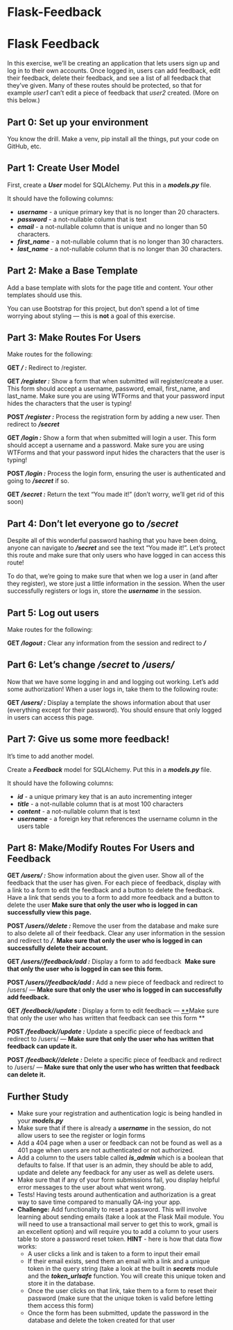 # Flask-Feedback

# **Flask Feedback**

In this exercise, we’ll be creating an application that lets users sign up and log in to their own accounts. Once logged in, users can add feedback, edit their feedback, delete their feedback, and see a list of all feedback that they’ve given. Many of these routes should be protected, so that for example *user1* can’t edit a piece of feedback that *user2* created. (More on this below.)

## **Part 0: Set up your environment**

You know the drill. Make a venv, pip install all the things, put your code on GitHub, etc.

## **Part 1: Create User Model**

First, create a ***User*** model for SQLAlchemy. Put this in a ***models.py*** file.

It should have the following columns:

- ***username*** - a unique primary key that is no longer than 20 characters.
- ***password*** - a not-nullable column that is text
- ***email*** - a not-nullable column that is unique and no longer than 50 characters.
- ***first_name*** - a not-nullable column that is no longer than 30 characters.
- ***last_name*** - a not-nullable column that is no longer than 30 characters.

## **Part 2: Make a Base Template**

Add a base template with slots for the page title and content. Your other templates should use this.

You can use Bootstrap for this project, but don’t spend a lot of time worrying about styling — this is **not** a goal of this exercise.

## **Part 3: Make Routes For Users**

Make routes for the following:

**GET */ :*** Redirect to /register.

**GET */register :*** Show a form that when submitted will register/create a user. This form should accept a username, password, email, first_name, and last_name. Make sure you are using WTForms and that your password input hides the characters that the user is typing!

**POST */register :*** Process the registration form by adding a new user. Then redirect to ***/secret***

**GET */login :*** Show a form that when submitted will login a user. This form should accept a username and a password. Make sure you are using WTForms and that your password input hides the characters that the user is typing!

**POST */login :*** Process the login form, ensuring the user is authenticated and going to ***/secret*** if so.

**GET */secret :*** Return the text “You made it!” (don’t worry, we’ll get rid of this soon)

## **Part 4: Don’t let everyone go to */secret***

Despite all of this wonderful password hashing that you have been doing, anyone can navigate to ***/secret*** and see the text “You made it!”. Let’s protect this route and make sure that only users who have logged in can access this route!

To do that, we’re going to make sure that when we log a user in (and after they register), we store just a little information in the session. When the user successfully registers or logs in, store the ***username*** in the session.

## **Part 5: Log out users**

Make routes for the following:

**GET */logout :*** Clear any information from the session and redirect to ***/***

## **Part 6: Let’s change */secret* to */users/<username>***

Now that we have some logging in and and logging out working. Let’s add some authorization! When a user logs in, take them to the following route:

**GET */users/<username> :*** Display a template the shows information about that user (everything except for their password). You should ensure that only logged in users can access this page.

## **Part 7: Give us some more feedback!**

It’s time to add another model.

Create a ***Feedback*** model for SQLAlchemy. Put this in a ***models.py*** file.

It should have the following columns:

- ***id*** - a unique primary key that is an auto incrementing integer
- ***title*** - a not-nullable column that is at most 100 characters
- ***content*** - a not-nullable column that is text
- ***username*** - a foreign key that references the username column in the users table

## **Part 8: Make/Modify Routes For Users and Feedback**

**GET */users/<username> :*** Show information about the given user. Show all of the feedback that the user has given. For each piece of feedback, display with a link to a form to edit the feedback and a button to delete the feedback. Have a link that sends you to a form to add more feedback and a button to delete the user **Make sure that only the user who is logged in can successfully view this page.**

**POST */users/<username>/delete :*** Remove the user from the database and make sure to also delete all of their feedback. Clear any user information in the session and redirect to ***/***. **Make sure that only the user who is logged in can successfully delete their account.**

**GET */users/<username>/feedback/add :*** Display a form to add feedback  **Make sure that only the user who is logged in can see this form.**

**POST */users/<username>/feedback/add :*** Add a new piece of feedback and redirect to /users/<username> — **Make sure that only the user who is logged in can successfully add feedback.**

**GET */feedback/<feedback-id>/update :*** Display a form to edit feedback — [**](https://curric.springboard.com/software-engineering-career-track/default/exercises/flask-feedback/index.html#id1)Make sure that only the user who has written that feedback can see this form **

**POST */feedback/<feedback-id>/update :*** Update a specific piece of feedback and redirect to /users/<username> — **Make sure that only the user who has written that feedback can update it.**

**POST */feedback/<feedback-id>/delete :*** Delete a specific piece of feedback and redirect to /users/<username> — **Make sure that only the user who has written that feedback can delete it.**

## **Further Study**

- Make sure your registration and authentication logic is being handled in your ***models.py***
- Make sure that if there is already a ***username*** in the session, do not allow users to see the register or login forms
- Add a 404 page when a user or feedback can not be found as well as a 401 page when users are not authenticated or not authorized.
- Add a column to the users table called ***is_admin*** which is a boolean that defaults to false. If that user is an admin, they should be able to add, update and delete any feedback for any user as well as delete users.
- Make sure that if any of your form submissions fail, you display helpful error messages to the user about what went wrong.
- Tests! Having tests around authentication and authorization is a great way to save time compared to manually QA-ing your app.
- **Challenge:** Add functionality to reset a password. This will involve learning about sending emails (take a look at the Flask Mail module. You will need to use a transactional mail server to get this to work, gmail is an excellent option) and will require you to add a column to your users table to store a password reset token. **HINT** - here is how that data flow works:
    - A user clicks a link and is taken to a form to input their email
    - If their email exists, send them an email with a link and a unique token in the query string (take a look at the built in ***secrets*** module and the ***token_urlsafe*** function. You will create this unique token and store it in the database.
    - Once the user clicks on that link, take them to a form to reset their password (make sure that the unique token is valid before letting them access this form)
    - Once the form has been submitted, update the password in the database and delete the token created for that user
